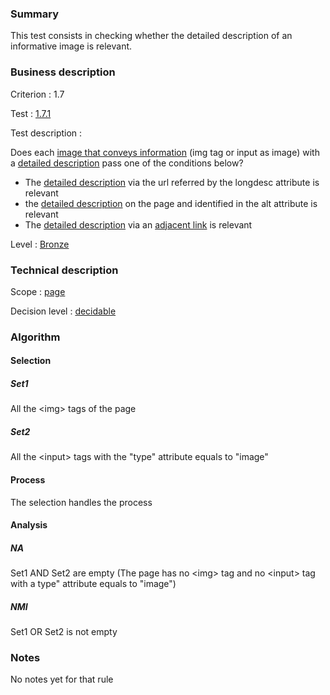 ### Summary

This test consists in checking whether the detailed description of an
informative image is relevant.

### Business description

Criterion : 1.7

Test : [1.7.1](http://www.accessiweb.org/index.php/accessiweb-22-english-version.html#test-1-7-1)

Test description :

Does each [image that conveys
information](http://www.braillenet.org/accessibilite/referentiel-aw21-en/glossaire.php#mImgInfo)
(img tag or input as image) with a [detailed
description](http://www.braillenet.org/accessibilite/referentiel-aw21-en/glossaire.php#mDescDetaillee)
pass one of the conditions below?

-   The [detailed
    description](http://www.braillenet.org/accessibilite/referentiel-aw21-en/glossaire.php#mDescDetaillee)
    via the url referred by the longdesc attribute is relevant
-   the [detailed
    description](http://www.braillenet.org/accessibilite/referentiel-aw21-en/glossaire.php#mDescDetaillee)
    on the page and identified in the alt attribute is relevant
-   The [detailed
    description](http://www.braillenet.org/accessibilite/referentiel-aw21-en/glossaire.php#mDescDetaillee)
    via an [adjacent
    link](http://www.braillenet.org/accessibilite/referentiel-aw21-en/glossaire.php#mLienAdj)
    is relevant

Level : [Bronze](/en/category/rules-design/accessiweb-11/level/bronze)

### Technical description

Scope : [page](/en/category/rules-design/accessiweb-11/scope/page)

Decision level :
[decidable](/en/category/rules-design/accessiweb-11/decision-level/decidable)

### Algorithm

#### Selection

##### Set1

All the <img\> tags of the page

##### Set2

All the <input\> tags with the "type" attribute equals to "image"

#### Process

The selection handles the process

#### Analysis

##### NA

Set1 AND Set2 are empty (The page has no <img\> tag and no <input\> tag
with a type" attribute equals to "image")

##### NMI

Set1 OR Set2 is not empty

### Notes

No notes yet for that rule
